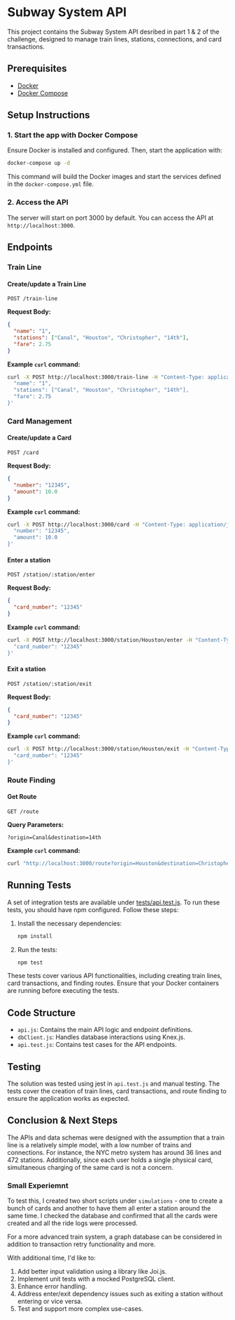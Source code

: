 
# Subway System API
This project contains the Subway System API desribed in part 1 & 2 of the challenge, designed to manage train lines, stations, connections, and card transactions. 

## Prerequisites
- [Docker](https://www.docker.com/)
- [Docker Compose](https://docs.docker.com/compose/)

## Setup Instructions

### 1. Start the app with Docker Compose

Ensure Docker is installed and configured. Then, start the application with:

```sh
docker-compose up -d
```

This command will build the Docker images and start the services defined in the `docker-compose.yml` file.

### 2. Access the API
The server will start on port 3000 by default. You can access the API at `http://localhost:3000`.

## Endpoints

### Train Line 

#### Create/update a Train Line

```http
POST /train-line
```

**Request Body:**

```json
{
  "name": "1",
  "stations": ["Canal", "Houston", "Christopher", "14th"],
  "fare": 2.75
}
```

**Example `curl` command:**

```sh
curl -X POST http://localhost:3000/train-line -H "Content-Type: application/json" -d '{
  "name": "1",
  "stations": ["Canal", "Houston", "Christopher", "14th"],
  "fare": 2.75
}'
```

### Card Management 

#### Create/update a Card

```http
POST /card
```

**Request Body:**

```json
{
  "number": "12345",
  "amount": 10.0
}
```

**Example `curl` command:**

```sh
curl -X POST http://localhost:3000/card -H "Content-Type: application/json" -d '{
  "number": "12345",
  "amount": 10.0
}'
```

#### Enter a station

```http
POST /station/:station/enter
```

**Request Body:**

```json
{
  "card_number": "12345"
}
```

**Example `curl` command:**

```sh
curl -X POST http://localhost:3000/station/Houston/enter -H "Content-Type: application/json" -d '{
  "card_number": "12345"
}'
```

#### Exit a station

```http
POST /station/:station/exit
```

**Request Body:**

```json
{
  "card_number": "12345"
}
```

**Example `curl` command:**

```sh
curl -X POST http://localhost:3000/station/Houston/exit -H "Content-Type: application/json" -d '{
  "card_number": "12345"
}'
```

### Route Finding

#### Get Route

```http
GET /route
```

**Query Parameters:**

```http
?origin=Canal&destination=14th
```

**Example `curl` command:**

```sh
curl "http://localhost:3000/route?origin=Houston&destination=Christopher"
```

## Running Tests

A set of integration tests are available under [tests/api.test.js](./tests/api.test.js). To run these tests, you should have npm configured. Follow these steps:

1. Install the necessary dependencies:

    ```sh
    npm install
    ```

2. Run the tests:

    ```sh
    npm test
    ```

These tests cover various API functionalities, including creating train lines, card transactions, and finding routes. Ensure that your Docker containers are running before executing the tests.

## Code Structure

- `api.js`: Contains the main API logic and endpoint definitions.
- `dbClient.js`: Handles database interactions using Knex.js.
- `api.test.js`: Contains test cases for the API endpoints.


## Testing

The solution was tested using jest in `api.test.js` and manual testing. The tests cover the creation of train lines, card transactions, and route finding to ensure the application works as expected.

## Conclusion & Next Steps
The APIs and data schemas were designed with the assumption that a train line is a relatively simple model, with a low number of trains and connections. For instance, the NYC metro system has around 36 lines and 472 stations. Additionally, since each user holds a single physical card, simultaneous charging of the same card is not a concern.

### Small Experiemnt
To test this, I created two short scripts under `simulations` - one to create a bunch of cards and another to have them all enter a station around the same time. I checked the database and confirmed that all the cards were created and all the ride logs were processed.


For a more advanced train system, a graph database can be considered in addition to transaction retry functionality and more.

With additional time, I'd like to:

1. Add better input validation using a library like Joi.js.
2. Implement unit tests with a mocked PostgreSQL client.
3. Enhance error handling.
4. Address enter/exit dependency issues such as exiting a station without entering or vice versa.
5. Test and support more complex use-cases.
